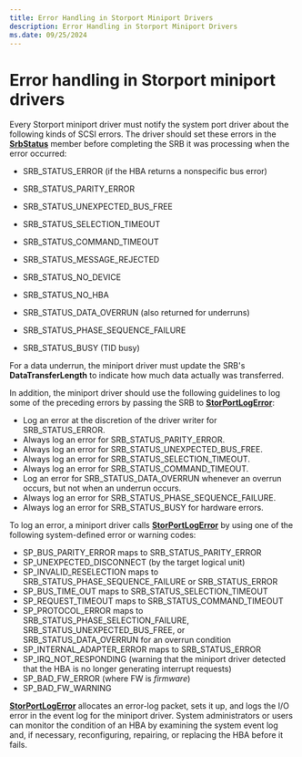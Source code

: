 ```yaml
---
title: Error Handling in Storport Miniport Drivers
description: Error Handling in Storport Miniport Drivers
ms.date: 09/25/2024
---
```


# Error handling in Storport miniport drivers

Every Storport miniport driver must notify the system port driver about the following kinds of SCSI errors. The driver should set these errors in the [**SrbStatus**](/windows-hardware/drivers/ddi/storport/ns-storport-_storage_request_block) member before completing the SRB it was processing when the error occurred:

* SRB_STATUS_ERROR (if the HBA returns a nonspecific bus error)

* SRB_STATUS_PARITY_ERROR

* SRB_STATUS_UNEXPECTED_BUS_FREE

* SRB_STATUS_SELECTION_TIMEOUT

* SRB_STATUS_COMMAND_TIMEOUT

* SRB_STATUS_MESSAGE_REJECTED

* SRB_STATUS_NO_DEVICE

* SRB_STATUS_NO_HBA

* SRB_STATUS_DATA_OVERRUN (also returned for underruns)

* SRB_STATUS_PHASE_SEQUENCE_FAILURE

* SRB_STATUS_BUSY (TID busy)

For a data underrun, the miniport driver must update the SRB's **DataTransferLength** to indicate how much data actually was transferred.

In addition, the miniport driver should use the following guidelines to log some of the preceding errors by passing the SRB to [**StorPortLogError**](/windows-hardware/drivers/ddi/storport/nf-storport-storportlogerror):

* Log an error at the discretion of the driver writer for SRB_STATUS_ERROR.
* Always log an error for SRB_STATUS_PARITY_ERROR.
* Always log an error for SRB_STATUS_UNEXPECTED_BUS_FREE.
* Always log an error for SRB_STATUS_SELECTION_TIMEOUT.
* Always log an error for SRB_STATUS_COMMAND_TIMEOUT.
* Log an error for SRB_STATUS_DATA_OVERRUN whenever an overrun occurs, but not when an underrun occurs.
* Always log an error for SRB_STATUS_PHASE_SEQUENCE_FAILURE.
* Always log an error for SRB_STATUS_BUSY for hardware errors.

To log an error, a miniport driver calls [**StorPortLogError**](/windows-hardware/drivers/ddi/storport/nf-storport-storportlogerror) by using one of the following system-defined error or warning codes:

* SP_BUS_PARITY_ERROR maps to SRB_STATUS_PARITY_ERROR
* SP_UNEXPECTED_DISCONNECT (by the target logical unit)
* SP_INVALID_RESELECTION maps to SRB_STATUS_PHASE_SEQUENCE_FAILURE or SRB_STATUS_ERROR
* SP_BUS_TIME_OUT maps to SRB_STATUS_SELECTION_TIMEOUT
* SP_REQUEST_TIMEOUT maps to SRB_STATUS_COMMAND_TIMEOUT
* SP_PROTOCOL_ERROR maps to SRB_STATUS_PHASE_SELECTION_FAILURE, SRB_STATUS_UNEXPECTED_BUS_FREE, or SRB_STATUS_DATA_OVERRUN for an overrun condition
* SP_INTERNAL_ADAPTER_ERROR maps to SRB_STATUS_ERROR
* SP_IRQ_NOT_RESPONDING (warning that the miniport driver detected that the HBA is no longer generating interrupt requests)
* SP_BAD_FW_ERROR (where FW is *firmware*)
* SP_BAD_FW_WARNING

[**StorPortLogError**](/windows-hardware/drivers/ddi/storport/nf-storport-storportlogerror) allocates an error-log packet, sets it up, and logs the I/O error in the event log for the miniport driver. System administrators or users can monitor the condition of an HBA by examining the system event log and, if necessary, reconfiguring, repairing, or replacing the HBA before it fails.
